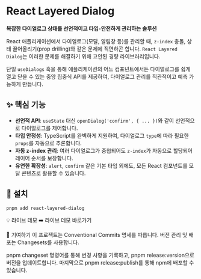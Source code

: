 # React Layered Dialog

**복잡한 다이얼로그 상태를 선언적이고 타입-안전하게 관리하는 솔루션**

React 애플리케이션에서 다이얼로그(모달, 알림창 등)를 관리할 때, `z-index` 충돌, 상태 끌어올리기(prop drilling)와 같은 문제에 직면하곤 합니다. `React Layered Dialog`는 이러한 문제를 해결하기 위해 고안된 경량 라이브러리입니다.

단일 `useDialogs` 훅을 통해 애플리케이션의 어느 컴포넌트에서든 다이얼로그를 쉽게 열고 닫을 수 있는 중앙 집중식 API를 제공하여, 다이얼로그 관리를 직관적이고 예측 가능하게 만듭니다.

## ✨ 핵심 기능

* **선언적 API**: `useState` 대신 `openDialog('confirm', { ... })`와 같이 선언적으로 다이얼로그를 제어합니다.
* **타입 안정성**: TypeScript를 완벽하게 지원하여, 다이얼로그 `type`에 따라 필요한 `props`를 자동으로 추론합니다.
* **자동 z-index 관리**: 여러 다이얼로그가 중첩되어도 `z-index`가 자동으로 할당되어 레이어 순서를 보장합니다.
* **유연한 확장성**: `alert`, `confirm` 같은 기본 타입 외에도, 모든 React 컴포넌트를 모달 콘텐츠로 활용할 수 있습니다.

## 🚀 설치

```bash
pnpm add react-layered-dialog
```
💡 라이브 데모
➡️ 라이브 데모 바로가기

🤝 기여하기
이 프로젝트는 Conventional Commits 명세를 따릅니다.
버전 관리 및 배포는 Changesets를 사용합니다.

pnpm changeset 명령어를 통해 변경 사항을 기록하고, pnpm release:version으로 버전을 업데이트합니다. 마지막으로 pnpm release:publish를 통해 npm에 배포할 수 있습니다.